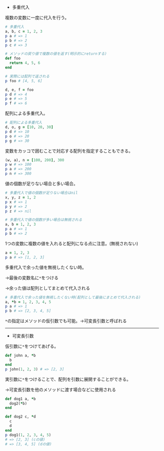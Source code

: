 - 多重代入

複数の変数に一度に代入を行う。

```ruby
# 多重代入
a, b, c = 1, 2, 3
p a # => 1
p b # => 2
p c # => 3

# メソッドの戻り値で複数の値を返す(明示的にreturnする)
def foo
  return 4, 5, 6
end

# 実際には配列で返される
p foo # [4, 5, 6]

d, e, f = foo
p d # => 4
p e # => 5
p f # => 6
```

配列による多重代入。

```ruby
# 配列による多重代入
d, o, g = [10, 20, 30]
p d # => 10
p o # => 20
p g # => 30
```

変数をカッコで囲むことで対応する配列を指定することもできる。

```ruby
(w, a), n = [100, 200], 300
p w # => 100
p a # => 200
p n # => 300
```

値の個数が足りない場合と多い場合。

```ruby
# 多重代入で値の個数が足りない場合はnil
x, y, z = 1, 2
p x # => 1
p y # => 2
p z # => nil

# 多重代入で値の個数が多い場合は無視される
a, b = 1, 2, 3
p a # => 1
p b # => 2
```

1つの変数に複数の値を入れると配列になる点に注意。(無視されない)

```ruby
a = 1, 2, 3
p a # => [1, 2, 3]
```

多重代入で余った値を無視したくない時。

→最後の変数名に`*`をつける

→余った値は配列としてまとめて代入される

```ruby
# 多重代入で余った値を無視したくない時(配列として最後にまとめて代入される)
a, *b = 1, 2, 3, 4, 5
p a # => 1
p b # => [2, 3, 4, 5]
```

`*`の指定はメソッドの仮引数でも可能。→可変長引数と呼ばれる

---

- 可変長引数

仮引数に`*`をつけてあげる。

```ruby
def john a, *b
  b
end
p john(1, 2, 3) # => [2, 3]
```

実引数に`*`をつけることで、配列を引数に展開することができる。

→可変長引数を他のメソッドに渡す場合などに使用される

```ruby
def dog1 a, *b
  dog2(*b)
end

def dog2 c, *d
  c
  d
end
p dog1(1, 2, 3, 4, 5)
# => [2, 3] (cの値)
# => [3, 4, 5] (dの値)
```
